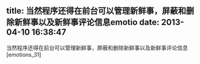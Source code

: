 title: 当然程序还得在前台可以管理新鲜事，屏蔽和删除新鲜事以及新鲜事评论信息emotio
date: 2013-04-10 16:38:47
---

当然程序还得在前台可以管理新鲜事，屏蔽和删除新鲜事以及新鲜事评论信息[emotions_31]
